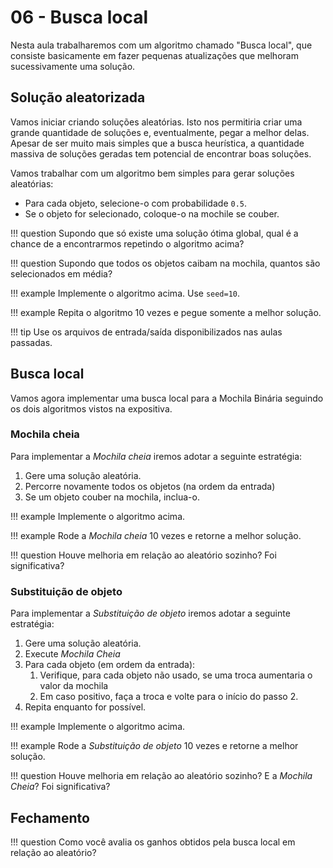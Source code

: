 # 06 - Busca local 

Nesta aula trabalharemos com um algoritmo chamado "Busca local", que consiste basicamente em fazer pequenas atualizações que melhoram sucessivamente uma solução. 

## Solução aleatorizada

Vamos iniciar criando soluções aleatórias. Isto nos permitiria criar uma grande quantidade de soluções e, eventualmente, pegar a melhor delas. Apesar de ser muito mais simples que a busca heurística, a quantidade massiva de soluções geradas tem potencial de encontrar boas soluções. 

Vamos trabalhar com um algoritmo bem simples para gerar soluções aleatórias:

* Para cada objeto, selecione-o com probabilidade `0.5`.
* Se o objeto for selecionado, coloque-o na mochile se couber.

!!! question
    Supondo que só existe uma solução ótima global, qual é a chance de a encontrarmos repetindo o algoritmo acima?

!!! question
    Supondo que todos os objetos caibam na mochila, quantos são selecionados em média?

!!! example
    Implemente o algoritmo acima. Use `seed=10`.

!!! example
    Repita o algoritmo 10 vezes e pegue somente a melhor solução.

!!! tip
    Use os arquivos de entrada/saída disponibilizados nas aulas passadas. 

## Busca local

Vamos agora implementar uma busca local para a Mochila Binária seguindo os dois algoritmos vistos na expositiva. 

### Mochila cheia

Para implementar a *Mochila cheia* iremos adotar a seguinte estratégia:

1. Gere uma solução aleatória.
2. Percorre novamente todos os objetos (na ordem da entrada)
3. Se um objeto couber na mochila, inclua-o.

!!! example
    Implemente o algoritmo acima.

!!! example
    Rode a *Mochila cheia* 10 vezes e retorne a melhor solução. 

!!! question 
    Houve melhoria em relação ao aleatório sozinho? Foi significativa?

### Substituição de objeto

Para implementar a *Substituição de objeto* iremos adotar a seguinte estratégia:

1. Gere uma solução aleatória.
2. Execute *Mochila Cheia*
3. Para cada objeto (em ordem da entrada):
    1. Verifique, para cada objeto não usado, se uma troca aumentaria o valor da mochila
    2. Em caso positivo, faça a troca e volte para o início do passo 2.
3. Repita enquanto for possível.

!!! example
    Implemente o algoritmo acima. 

!!! example
    Rode a *Substituição de objeto* 10 vezes e retorne a melhor solução. 

!!! question 
    Houve melhoria em relação ao aleatório sozinho? E a *Mochila Cheia*? Foi significativa?

## Fechamento

!!! question
    Como você avalia os ganhos obtidos pela busca local em relação ao aleatório?
